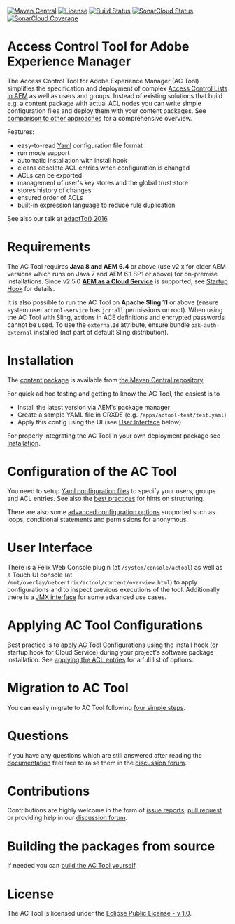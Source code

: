 [![Maven Central](https://maven-badges.herokuapp.com/maven-central/biz.netcentric.cq.tools.accesscontroltool/accesscontroltool/badge.svg)](https://maven-badges.herokuapp.com/maven-central/biz.netcentric.cq.tools.accesscontroltool/accesscontroltool)
[![License](https://img.shields.io/badge/License-EPL%201.0-red.svg)](https://opensource.org/licenses/EPL-1.0)
[![Build Status](https://github.com/netcentric/accesscontroltool/actions/workflows/maven.yml/badge.svg?branch=develop)](https://github.com/Netcentric/accesscontroltool/actions/workflows/maven.yml)
[![SonarCloud Status](https://sonarcloud.io/api/project_badges/measure?project=Netcentric_accesscontroltool&metric=alert_status)](https://sonarcloud.io/dashboard?id=Netcentric_accesscontroltool)
[![SonarCloud Coverage](https://sonarcloud.io/api/project_badges/measure?project=Netcentric_accesscontroltool&metric=coverage)](https://sonarcloud.io/component_measures/metric/coverage/list?id=Netcentric_accesscontroltool)

Access Control Tool for Adobe Experience Manager
================================================

The Access Control Tool for Adobe Experience Manager (AC Tool) simplifies the specification and deployment of complex [Access Control Lists in AEM](https://experienceleague.adobe.com/docs/experience-manager-65/administering/security/security.html?lang=en#permissions-in-aem) as well as users and groups.
Instead of existing solutions that build e.g. a content package with actual ACL nodes you can write simple configuration files and deploy them with your content packages. See [comparison to other approaches](docs/Comparison.md) for a comprehensive overview.

Features:

* easy-to-read [Yaml](https://yaml.org/) configuration file format
* run mode support
* automatic installation with install hook
* cleans obsolete ACL entries when configuration is changed
* ACLs can be exported
* management of user's key stores and the global trust store
* stores history of changes
* ensured order of ACLs
* built-in expression language to reduce rule duplication

See also our talk at [adaptTo() 2016](https://adapt.to/2016/en/schedule/ac-tool.html)

# Requirements

The AC Tool requires **Java 8 and AEM 6.4** or above (use v2.x for older AEM versions which runs on Java 7 and AEM 6.1 SP1 or above) for on-premise installations. Since v2.5.0 **[AEM as a Cloud Service](https://www.adobe.com/marketing/experience-manager/cloud-service.html)** is supported, see [Startup Hook](https://github.com/Netcentric/accesscontroltool/blob/develop/docs/ApplyConfig.md#startup-hook) for details.

It is also possible to run the AC Tool on **Apache Sling 11** or above (ensure system user `actool-service` has `jcr:all` permissions on root). When using the AC Tool with Sling, actions in ACE definitions and encrypted passwords cannot be used. To use the `externalId` attribute, ensure bundle `oak-auth-external` installed (not part of default Sling distribution).

# Installation

The [content package](https://jackrabbit.apache.org/filevault) is available from [the Maven Central repository](https://repo1.maven.org/maven2/biz/netcentric/cq/tools/accesscontroltool/accesscontroltool-package/) 

For quick ad hoc testing and getting to know the AC Tool, the easiest is to

* Install the latest version via AEM's package manager
* Create a sample YAML file in CRXDE (e.g. `/apps/actool-test/test.yaml`)
* Apply this config using the UI (see [User Interface](#user-interface) below)

For properly integrating the AC Tool in your own deployment package see [Installation](docs/Installation.md).

# Configuration of the AC Tool

You need to setup [Yaml configuration files](docs/Configuration.md) to specify your users, groups and ACL entries. See also the [best practices](docs/BestPractices.md) for hints on structuring.

There are also some [advanced configuration options](docs/AdvancedFeatures.md) supported such as loops, conditional statements and permissions for anonymous.

# User Interface

There is a Felix Web Console plugin (at `/system/console/actool`) as well as a Touch UI console (at `/mnt/overlay/netcentric/actool/content/overview.html`) to apply configurations and to inspect previous executions of the tool. Additionally there is a [JMX interface](docs/Jmx.md) for some advanced use cases.

# Applying AC Tool Configurations

Best practice is to apply AC Tool Configurations using the install hook (or startup hook for Cloud Service) during your project's software package installation. See [applying the ACL entries](docs/ApplyConfig.md) for a full list of options.

# Migration to AC Tool

You can easily migrate to AC Tool following [four simple steps](docs/Migration.md).

# Questions

If you have any questions which are still answered after reading the [documentation](docs/) feel free to raise them in the [discussion forum](https://github.com/Netcentric/accesscontroltool/discussions).

# Contributions

Contributions are highly welcome in the form of [issue reports](https://github.com/Netcentric/accesscontroltool/issues), [pull request](https://docs.github.com/en/free-pro-team@latest/github/collaborating-with-issues-and-pull-requests/creating-a-pull-request-from-a-fork) or providing help in our [discussion forum](https://github.com/Netcentric/accesscontroltool/discussions).

# Building the packages from source

If needed you can [build the AC Tool yourself](docs/BuildPackage.md).

# License

The AC Tool is licensed under the [Eclipse Public License - v 1.0](LICENSE.txt).
